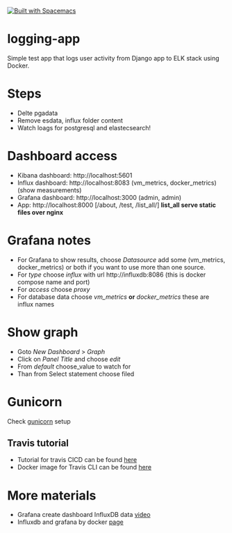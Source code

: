 [![Built with Spacemacs](https://cdn.rawgit.com/syl20bnr/spacemacs/442d025779da2f62fc86c2082703697714db6514/assets/spacemacs-badge.svg)](http://spacemacs.org)

# logging-app
Simple test app that logs user activity from Django app to ELK stack using Docker.

# Steps
- Delte pgadata
- Remove esdata, influx folder content
- Watch loags for postgresql and elastecsearch!

# Dashboard access
- Kibana dashboard: http://localhost:5601
- Influx dashboard: http://localhost:8083 (vm_metrics, docker_metrics) (show measurements)
- Grafana dashboard: http://localhost:3000 (admin, admin)
- App: http://localhost:8000 [/about, /test, /list_all/] **list_all serve static files over nginx**

# Grafana notes
- For Grafana to show results, choose _Datasource_ add some (vm_metrics, docker_metrics) or both if you want to use more than one source. 
- For _type_ choose _influx_ with url http://influxdb:8086 (this is docker compose name and port)
- For _access_ choose _proxy_
- For database data choose _vm_metrics_ **or** _docker_metrics_ these are influx names

# Show graph
- Goto _New Dashboard_ > _Graph_ 
- Click on _Panel Title_ and choose _edit_ 
- From _default_ choose_value to watch for
- Than from Select statement choose filed

# Gunicorn
Check [gunicorn](https://github.com/MilosSimic/logging-app/blob/master/start.sh) setup

## Travis tutorial
- Tutorial for travis CICD can be found [here](https://github.com/MilosSimic/Travis-tutorial)
- Docker image for Travis CLI can be found [here](https://github.com/MilosSimic/mytravis)

# More materials
- Grafana create dashboard InfluxDB data [video](https://www.youtube.com/watch?v=FBAKSgWgOz8)
- Influxdb and grafana by docker [page](https://blog.laputa.io/try-influxdb-and-grafana-by-docker-6b4d50c6a446)
